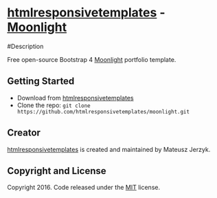 # [htmlresponsivetemplates](http://htmlresponsivetemplates.com) - [Moonlight](http://htmlresponsivetemplates.com/project/moonlight)

#Description

Free open-source Bootstrap 4 [Moonlight](http://htmlresponsivetemplates.com/project/moonlight) portfolio template.

## Getting Started

* Download from [htmlresponsivetemplates](http://htmlresponsivetemplates.com/project/moonlight)
* Clone the repo: `git clone https://github.com/htmlresponsivetemplates/moonlight.git`

## Creator

[htmlresponsivetemplates](http://htmlresponsivetemplates.com) is created and maintained by Mateusz Jerzyk.

## Copyright and License

Copyright 2016. Code released under the [MIT](https://github.com/moon-light) license.
